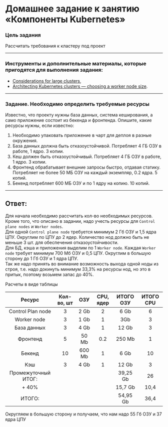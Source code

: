 # Домашнее задание к занятию «Компоненты Kubernetes»

### Цель задания

Рассчитать требования к кластеру под проект

------

### Инструменты и дополнительные материалы, которые пригодятся для выполнения задания:

- [Considerations for large clusters](https://kubernetes.io/docs/setup/best-practices/cluster-large/),
- [Architecting Kubernetes clusters — choosing a worker node size](https://learnk8s.io/kubernetes-node-size).

------

### Задание. Необходимо определить требуемые ресурсы
Известно, что проекту нужны база данных, система кеширования, а само приложение состоит из бекенда и фронтенда. Опишите, какие ресурсы нужны, если известно:

1. Необходимо упаковать приложение в чарт для деплоя в разные окружения. 
2. База данных должна быть отказоустойчивой. Потребляет 4 ГБ ОЗУ в работе, 1 ядро. 3 копии. 
3. Кеш должен быть отказоустойчивый. Потребляет 4 ГБ ОЗУ в работе, 1 ядро. 3 копии. 
4. Фронтенд обрабатывает внешние запросы быстро, отдавая статику. Потребляет не более 50 МБ ОЗУ на каждый экземпляр, 0.2 ядра. 5 копий. 
5. Бекенд потребляет 600 МБ ОЗУ и по 1 ядру на копию. 10 копий.

----

## Ответ:

Для начала необходимо рассчитать кол-во необходимых ресурсов. 
Кроме того, что описано в задании, надо учесть ресурсы для `Control plane nodes` и `Worker nodes`. \
Для одной `Control plane node` требуется минимум 2 Гб ОЗУ и 1,5 ядра ЦПУ. Округлим по ЦПУ до 2 ядер. 
Количество нод должно быть не меньше 3 шт. для обеспечения отказоустойчивости. \
Для БД, кэша и приложения выделим по 1 `Worker node`. Каждая `Worker node` требует минимум 700 Мб ОЗУ и 0,5 ЦПУ. 
Округлим в большую сторону до 1 Гб ОЗУ и 1 ядра ЦПУ. \
Так же надо принять во внимание возможность выхода одной ноды из строя, т.е. надо докинуть минимум 33,3% на ресурсы нод, но это в притык, поэтому возьмем запас до 40%.

Расчеты в виде таблицы

| Ресурс              | Кол-во, шт |  ОЗУ   | CPU, ядер | ИТОГО ОЗУ | ИТОГО CPU |
|:-------------------:|:----------:|:------:|:---------:|:---------:|:---------:|
| Control Plan node   |     3      |  2 Gb  |     2     |   6 Gb    |     6     |
| Worker node         |     3      |  1 Gb  |     1     |    3Gb    |     3     |
| База данных         |     3      |  4 Gb  |     1     |   12 Gb   |     3     |
| Фронтенд            |     5      | 50 Mb  |    0.2    |  250 Mb   |     1     |
| Бекенд              |     10     | 600 Mb |     1     |   6 Gb    |    10     |
| Кэш                 |     3      |  4 Gb  |     1     |   12 Gb   |     3     |
| Промежуточный ИТОГ: |            |        |           | 39,25 Gb  |    26     |
| + 40%               |            |        |           |  15,7 Gb  |   10,4    |
| ИТОГО:              |            |        |           | 54,95 Gb  |   36,4    |

Округляем в большую сторону и получаем, что нам надо 55 Гб ОЗУ и 37 ядра ЦПУ
